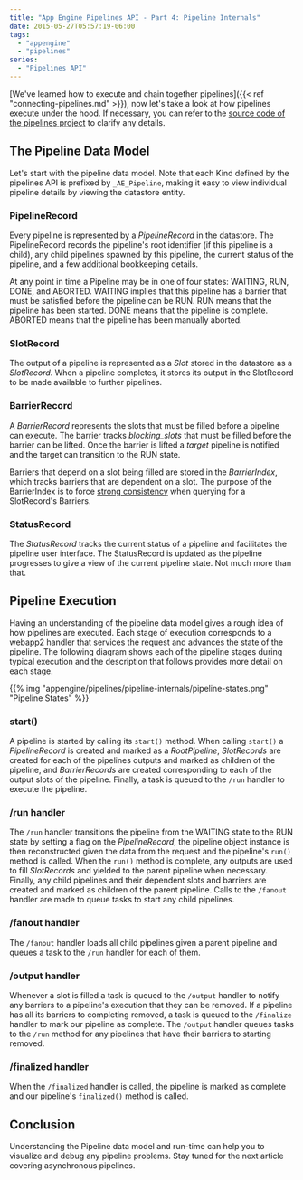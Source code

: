 ```yaml
---
title: "App Engine Pipelines API - Part 4: Pipeline Internals" 
date: 2015-05-27T05:57:19-06:00
tags: 
  - "appengine"
  - "pipelines"
series:
  - "Pipelines API"
---
```


[We've learned how to execute and chain together pipelines]({{< ref
"connecting-pipelines.md" >}}),
now let's take a look at how pipelines execute under the hood. If necessary,
you can refer to the [source code of the pipelines
project](https://github.com/GoogleCloudPlatform/appengine-pipelines) to
clarify any details.

## The Pipeline Data Model

Let's start with the pipeline data model. Note that each Kind defined by the
pipelines API is prefixed by `_AE_Pipeline`, making it easy to view individual
pipeline details by viewing the datastore entity.

### PipelineRecord

Every pipeline is represented by a *PipelineRecord* in the datastore. The
PipelineRecord records the pipeline's root identifier (if this pipeline is a
child), any child pipelines spawned by this pipeline, the current status
of the pipeline, and a few additional bookkeeping details.

At any point in time a Pipeline may be in one of four states: WAITING, RUN,
DONE, and ABORTED.  WAITING implies that this pipeline has a barrier that
must be satisfied before the pipeline can be RUN. RUN means that the pipeline
has been started. DONE means that the pipeline is complete. ABORTED means
that the pipeline has been manually aborted.

### SlotRecord

The output of a pipeline is represented as a *Slot* stored in the datastore as a
*SlotRecord*. When a pipeline completes, it stores its output in the SlotRecord
to be made available to further pipelines.

### BarrierRecord

A *BarrierRecord* represents the slots that must be filled before a pipeline can
execute. The barrier tracks *blocking_slots* that must be filled before the
barrier can be lifted. Once the barrier is lifted a *target* pipeline is
notified and the target can transition to the RUN state.

Barriers that depend on a slot being filled are stored in the *BarrierIndex*,
which tracks barriers that are dependent on a slot. The purpose of the
BarrierIndex is to force [strong consistency](https://cloud.google.com/datastore/docs/articles/balancing-strong-and-eventual-consistency-with-google-cloud-datastore/) when querying for a SlotRecord's Barriers.

### StatusRecord

The *StatusRecord* tracks the current status of a pipeline and facilitates the
pipeline user interface. The StatusRecord is updated as the pipeline progresses
to give a view of the current pipeline state. Not much more than that.

## Pipeline Execution

Having an understanding of the pipeline data model gives a rough idea of how
pipelines are executed. Each stage of execution corresponds to a webapp2 handler
that services the request and advances the state of the pipeline. The following
diagram shows each of the pipeline stages during typical execution and the
description that follows provides more detail on each stage.

{{% img "appengine/pipelines/pipeline-internals/pipeline-states.png" "Pipeline States" %}}

### start()

A pipeline is started by calling its `start()` method. When calling `start()` a
*PipelineRecord* is created and marked as a *RootPipeline*, *SlotRecords* are
created for each of the pipelines outputs and marked as children of the
pipeline, and *BarrierRecords* are created corresponding to each of the output
slots of the pipeline. Finally, a task is queued to the `/run` handler to
execute the pipeline.

### /run handler

The `/run` handler transitions the pipeline from the WAITING state to the RUN
state by setting a flag on the *PipelineRecord*, the pipeline object instance is
then reconstructed given the data from the request and the pipeline's `run()`
method is called. When the `run()` method is complete, any outputs are used to
fill *SlotRecords* and yielded to the parent pipeline when necessary.  Finally,
any child pipelines and their dependent slots and barriers are created and
marked as children of the parent pipeline. Calls to the `/fanout`
handler are made to queue tasks to start any child pipelines.

### /fanout handler

The `/fanout` handler loads all child pipelines given a parent pipeline and queues
a task to the `/run` handler for each of them.

### /output handler

Whenever a slot is filled a task is queued to the `/output` handler to notify any
barriers to a pipeline's execution that they can be removed. If a pipeline has
all its barriers to completing removed, a task is queued to the `/finalize` handler
to mark our pipeline as complete. The `/output` handler queues tasks to the
`/run` method for any pipelines that have their barriers to starting removed.

### /finalized handler

When the `/finalized` handler is called, the pipeline is marked as complete and
our pipeline's `finalized()` method is called.

## Conclusion

Understanding the Pipeline data model and run-time can help you to visualize and
debug any pipeline problems. Stay tuned for the next article covering
asynchronous pipelines.
